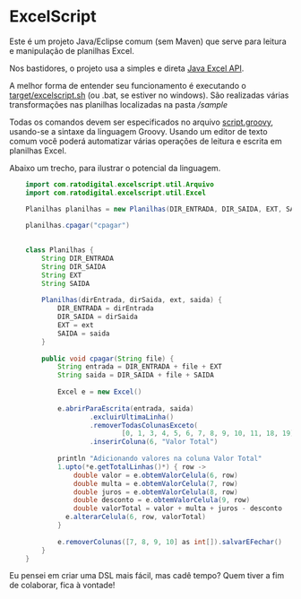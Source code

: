 ExcelScript
===========

Este é um projeto Java/Eclipse comum (sem Maven) que serve para leitura e manipulação de planilhas Excel. 

Nos bastidores, o projeto usa a simples e direta [Java Excel API](http://jexcelapi.sourceforge.net).

A melhor forma de entender seu funcionamento é executando o [target/excelscript.sh](https://github.com/ratodigital/ExcelScript/blob/master/target/excelscript.sh) (ou .bat, se estiver no windows). 
São realizadas várias transformações nas planilhas localizadas na pasta */sample*

Todas os comandos devem ser especificados no arquivo [script.groovy](https://github.com/ratodigital/ExcelScript/blob/master/sample/normando/script.groovy), usando-se a sintaxe da linguagem Groovy. 
Usando um editor de texto comum você poderá automatizar várias operações de leitura e escrita em planilhas Excel.

Abaixo um trecho, para ilustrar o potencial da linguagem. 

```java
    import com.ratodigital.excelscript.util.Arquivo
    import com.ratodigital.excelscript.util.Excel

    Planilhas planilhas = new Planilhas(DIR_ENTRADA, DIR_SAIDA, EXT, SAIDA)

    planilhas.cpagar("cpagar")
  	
 
    class Planilhas {
	    String DIR_ENTRADA
	    String DIR_SAIDA
	    String EXT
	    String SAIDA
	
    	Planilhas(dirEntrada, dirSaida, ext, saida) {
		    DIR_ENTRADA = dirEntrada
		    DIR_SAIDA = dirSaida
		    EXT = ext
		    SAIDA = saida
	    }
	
	    public void cpagar(String file) {
		    String entrada = DIR_ENTRADA + file + EXT
		    String saida = DIR_SAIDA + file + SAIDA
		
		    Excel e = new Excel()
		
		    e.abrirParaEscrita(entrada, saida) 
				    .excluirUltimaLinha()
				    .removerTodasColunasExceto(
						    [0, 1, 3, 4, 5, 6, 7, 8, 9, 10, 11, 18, 19] as int[])
				    .inserirColuna(6, "Valor Total")
		
		    println "Adicionando valores na coluna Valor Total"
		    1.upto(*e.getTotalLinhas()*) { row ->
			    double valor = e.obtemValorCelula(6, row)
			    double multa = e.obtemValorCelula(7, row)
			    double juros = e.obtemValorCelula(8, row)
			    double desconto = e.obtemValorCelula(9, row)
			    double valorTotal = valor + multa + juros - desconto
		      e.alterarCelula(6, row, valorTotal)
    		}
		
		    e.removerColunas([7, 8, 9, 10] as int[]).salvarEFechar()
	    }
    }
```

Eu pensei em criar uma DSL mais fácil, mas cadê tempo? Quem tiver a fim de colaborar, fica à vontade!
